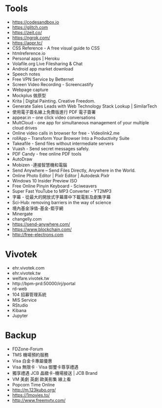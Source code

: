 # Tools

- https://codesandbox.io
- https://glitch.com
- https://zeit.co/
- https://ngrok.com/
- https://appr.tc/
- CSS Reference - A free visual guide to CSS
- htmlreference.io
- Personal apps | Heroku
- Volafile.org Live Filesharing & Chat
- Android app market download
- Speech notes
- Free VPN Service by Betternet
- Screen Video Recording - Screencastify
- Webpage capture
- Mockplus 做原型
- Krita | Digital Painting. Creative Freedom.
- Generate Sales Leads with Web Technology Stack Lookup | SimilarTech
- 使用電子簽名線上免費版進行 PDF 電子簽署
- appear.in – one click video conversations
- MultCloud - one app for simultaneous management of your multiple cloud drives
- Online video calls in browser for free - Videolink2.me
- rollApp – Transform Your Browser Into a Productivity Suite
- Takeafile - Send files without intermediate servers
- Vuash - Send secret messages safely.
- PDF Candy - free online PDF tools
- AutoDraw
- Mobizen -連接智慧機和電腦
- Send Anywhere – Send Files Directly, Anywhere in the World.
- Online Photo Editor | Pixlr Editor | Autodesk Pixlr
- Windows 10 Insider Preview ISO
- Free Online Pinyin Keyboard - Sciweavers
- Super Fast YouTube to MP3 Converter - YT2MP3
- 字幕 - 從最大的開放式字幕庫中下載電影及劇集字幕
- Sci-Hub: removing barriers in the way of science
- 境內基金淨值-基金-鉅亨網
- Minergate
- changelly.com
- https://send-anywhere.com/
- https://www.blockchain.com/
- http://free-electrons.com

# Vivotek

- ehr.vivotek.com
- ehr.vivotek.tw
- welfare.vivotek.tw
- http://bpm-prd:50000/irj/portal
- rd-web
- 104 招募管理系統
- MIS Service
- RStudio
- Kibana
- Jupyter

# Backup

- FDZone-Forum
- TMS 機場預約服務
- Visa 白金卡專屬優惠
- Visa 無限卡 ‧ Visa 御璽卡尊享禮遇
- 獨享禮遇 JCB 晶緻卡-機場接送 | JCB Brand
- VM 美劇 英劇 歐美影集 線上看
- Popcorn Time Online
- http://m.123kubo.org/
- https://1movies.to/
- http://www.freemvtv.com/
